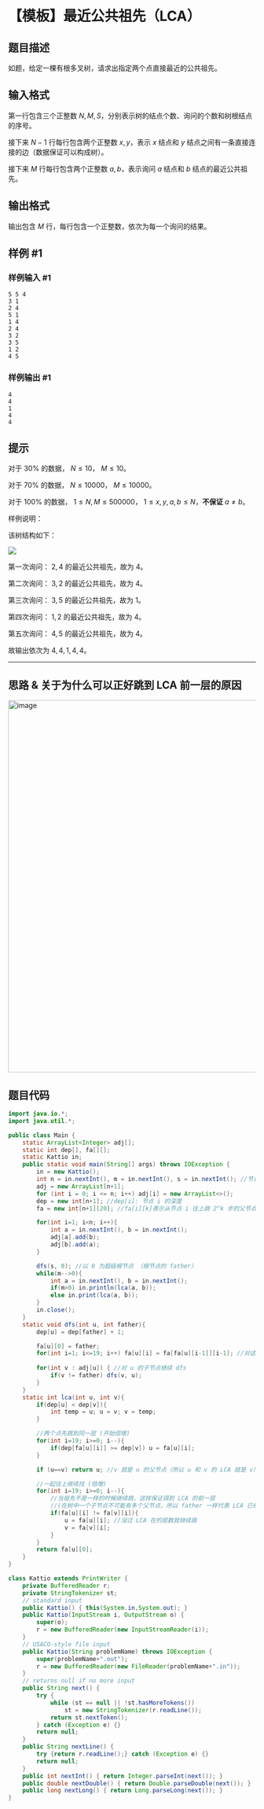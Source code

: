 # 【模板】最近公共祖先（LCA）

## 题目描述

如题，给定一棵有根多叉树，请求出指定两个点直接最近的公共祖先。

## 输入格式

第一行包含三个正整数 $N,M,S$，分别表示树的结点个数、询问的个数和树根结点的序号。

接下来 $N-1$ 行每行包含两个正整数 $x, y$，表示 $x$ 结点和 $y$ 结点之间有一条直接连接的边（数据保证可以构成树）。

接下来 $M$ 行每行包含两个正整数 $a, b$，表示询问 $a$ 结点和 $b$ 结点的最近公共祖先。

## 输出格式

输出包含 $M$ 行，每行包含一个正整数，依次为每一个询问的结果。

## 样例 #1

### 样例输入 #1

```
5 5 4
3 1
2 4
5 1
1 4
2 4
3 2
3 5
1 2
4 5
```

### 样例输出 #1

```
4
4
1
4
4
```

## 提示

对于 $30\%$ 的数据， $N \leq 10$， $M\leq 10$。

对于 $70\%$ 的数据， $N \leq 10000$， $M\leq 10000$。

对于 $100\%$ 的数据， $1 \leq N,M\leq 500000$， $1 \leq x, y,a ,b \leq N$，**不保证** $a \neq b$。


样例说明：

该树结构如下：

 ![](https://cdn.luogu.com.cn/upload/pic/2282.png) 

第一次询问： $2, 4$ 的最近公共祖先，故为 $4$。

第二次询问： $3, 2$ 的最近公共祖先，故为 $4$。

第三次询问： $3, 5$ 的最近公共祖先，故为 $1$。

第四次询问： $1, 2$ 的最近公共祖先，故为 $4$。

第五次询问： $4, 5$ 的最近公共祖先，故为 $4$。

故输出依次为 $4, 4, 1, 4, 4$。

---

##  思路 & 关于为什么可以正好跳到 LCA 前一层的原因
<img width="757" alt="image" src="https://github.com/Outlast18363/the_archive/assets/108510344/4dd65ef9-1096-41c8-94a7-66c6ebd07f28">


## 题目代码

```java
import java.io.*;
import java.util.*;

public class Main {
    static ArrayList<Integer> adj[];
    static int dep[], fa[][];
    static Kattio in;
    public static void main(String[] args) throws IOException {
        in = new Kattio();
        int n = in.nextInt(), m = in.nextInt(), s = in.nextInt(); //节点数，询问数，根节点标号
        adj = new ArrayList[n+1];
        for (int i = 0; i <= n; i++) adj[i] = new ArrayList<>();
        dep = new int[n+1]; //dep[i]: 节点 i 的深度
        fa = new int[n+1][20]; //fa[i][k]表示从节点 i 往上跳 2^k 步的父节点

        for(int i=1; i<n; i++){
            int a = in.nextInt(), b = in.nextInt();
            adj[a].add(b);
            adj[b].add(a);
        }

        dfs(s, 0); //以 0 为超级根节点 （根节点的 father）
        while(m-->0){
            int a = in.nextInt(), b = in.nextInt();
            if(m>0) in.println(lca(a, b));
            else in.print(lca(a, b));
        }
        in.close();
    }
    static void dfs(int u, int father){
        dep[u] = dep[father] + 1;

        fa[u][0] = father;
        for(int i=1; i<=19; i++) fa[u][i] = fa[fa[u][i-1]][i-1]; //对这个节点倍增求它的所有父亲
        
        for(int v : adj[u]) { //对 u 的子节点继续 dfs
            if(v != father) dfs(v, u);
        }
    }
    static int lca(int u, int v){
        if(dep[u] < dep[v]){
            int temp = u; u = v; v = temp;
        }

        //两个点先跳到同一层 (开始倍增)
        for(int i=19; i>=0; i--){
            if(dep[fa[u][i]] >= dep[v]) u = fa[u][i];
        }

        if (u==v) return u; //v 就是 u 的父节点（所以 u 和 v 的 LCA 就是 v）

        //一起往上继续找 (倍增)
        for(int i=19; i>=0; i--){
            //当祖先不是一样的时候继续跳，这样保证调到 LCA 的前一层
            //(在树中一个子节点不可能有多个父节点，所以 father 一样代表 LCA 已经过了，不能跳)
            if(fa[u][i] != fa[v][i]){ 
                u = fa[u][i]; //没过 LCA 在的层数就继续跳
                v = fa[v][i];
            }
        }
        return fa[u][0];
    }
}

class Kattio extends PrintWriter {
    private BufferedReader r;
    private StringTokenizer st;
    // standard input
    public Kattio() { this(System.in,System.out); }
    public Kattio(InputStream i, OutputStream o) {
        super(o);
        r = new BufferedReader(new InputStreamReader(i));
    }
    // USACO-style file input
    public Kattio(String problemName) throws IOException {
        super(problemName+".out");
        r = new BufferedReader(new FileReader(problemName+".in"));
    }
    // returns null if no more input
    public String next() {
        try {
            while (st == null || !st.hasMoreTokens())
                st = new StringTokenizer(r.readLine());
            return st.nextToken();
        } catch (Exception e) {}
        return null;
    }
    public String nextLine() {
        try {return r.readLine();} catch (Exception e) {}
        return null;
    }
    public int nextInt() { return Integer.parseInt(next()); }
    public double nextDouble() { return Double.parseDouble(next()); }
    public long nextLong() { return Long.parseLong(next()); }
}
```

